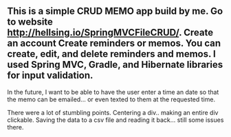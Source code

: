 ## This is a simple CRUD MEMO app build by me. Go to website http://hellsing.io/SpringMVCFileCRUD/. Create an account Create reminders or memos. You can create, edit, and delete reminders and memos. I used Spring MVC, Gradle, and Hibernate libraries for input validation.

In the future, I want to be able to have the user enter a time an date so that the memo can be emailed... or even texted to them at the requested time.


There were a lot of stumbling points. Centering a div.. making an entire div clickable. Saving the data to a csv file and reading it back... still some issues there.

